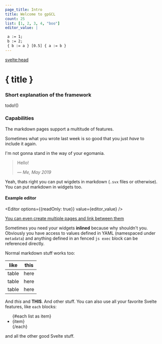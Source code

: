 ```yaml
---
page_title: Intro
title: Welcome to gpGCL
count: 25
list: [1, 2, 3, 4, "boo"]
editor_value: |

 a := 1;
 b := 2;
 { b := a } [0.5] { a := b }
---
```


<svelte:head>

  <title>{page_title}</title>
</svelte:head>

<script lang="ts">
  import Card from "$lib/components/ui/Card.svelte"
  import Editor from "$lib/components/ui/Editor.svelte"
</script>

# { title }

### Short explanation of the framework

todo!()

### Capabilities

The markdown pages support a multitude of features.

Sometimes what you wrote last week is so good that you just _have_ to include it again.

I'm not gonna stand in the way of your egomania.

> Hello!
>
> — _Me, May 2019_

Yeah, thats right you can put wigdets in markdown (`.svx` files or otherwise). You can put markdown in widgets too.
<Card minHeight="200px">

#### Example editor

<Editor options={{readOnly: true}} value={editor_value} />
</Card>

<a href="/about">You can even create multiple pages and link between them</a>

Sometimes you need your widgets **inlined** because why shouldn't you.
Obviously you have access to values defined in YAML (namespaced under `metadata`) and anything defined in an fenced `js exec` block can be referenced directly.

Normal markdown stuff works too:

| like  | this |
| ----- | ---- |
| table | here |
| table | here |
| table | here |

And _this_ and **THIS**. And other stuff. You can also use all your favorite Svelte features, like `each` blocks:

<ul>
{#each list as item}
  <li>{item}</li>
{/each}
</ul>

and all the other good Svelte stuff.
